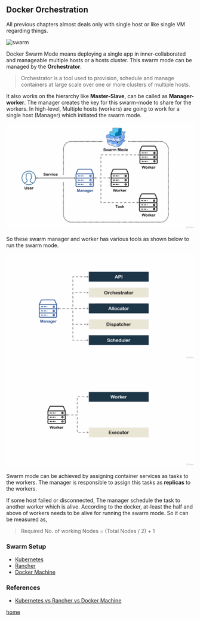 ## Docker Orchestration

All previous chapters almost deals only with single host or like single VM regarding things.

![swarm](https://raw.githubusercontent.com/docker/swarm/master/logo.png)


Docker Swarm Mode means deploying a single app in inner-collaborated and manageable multiple hosts or 
a hosts cluster. This swarm mode can be managed by the **Orchestrator**.

> Orchestrator is a tool used to provision, schedule and manage containers at large scale over one
or more clusters of multiple hosts.

It also works on the hierarchy like **Master-Slave**, can be called as **Manager-worker**.
The manager creates the key for this swarm-mode to share for the workers. In high-level,
Multiple hosts (workers) are going to work for a single host (Manager) which initiated the swarm mode.

![hierarchy](/assets/img/docker-swarm.png)

So these swarm manager and worker has various tools as shown below to run the swarm mode.

![Manager](/assets/img/docker_manager.png)
![Worker](/assets/img/docker_worker.png)

Swarm mode can be achieved by assigning container services as tasks to the workers. The manager is responsible to assign
this tasks as **replicas** to the workers.

If some host failed or disconnected, The manager schedule the task to another worker which is alive. According to the docker,
at-least the half and above of workers needs to be alive for running the swarm mode. So it can be measured as,

> Required No. of working Nodes = (Total Nodes / 2) + 1


### Swarm Setup

- [Kubernetes](https://kubernetes.io/)
- [Rancher](https://rancher.com/)
- [Docker Machine](https://docs.docker.com/machine/)

### References

- [Kubernetes vs Rancher vs Docker Machine](https://stackshare.io/stackups/docker-machine-vs-kubernetes-vs-rancher)


[home](/)